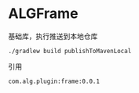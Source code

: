 # ALGFrame
基础库，执行推送到本地仓库
```
./gradlew build publishToMavenLocal
```

引用
```
com.alg.plugin:frame:0.0.1
```